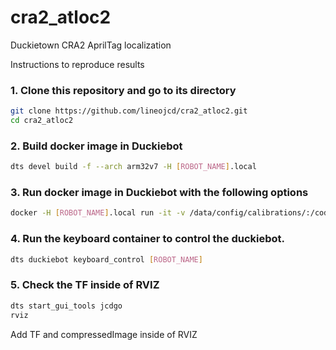 # cra2_atloc2
Duckietown CRA2 AprilTag localization

Instructions to reproduce results

### 1. Clone this repository and go to its directory
```bash
git clone https://github.com/lineojcd/cra2_atloc2.git
cd cra2_atloc2
```
### 2. Build docker image in Duckiebot
```bash
dts devel build -f --arch arm32v7 -H [ROBOT_NAME].local 
```

### 3. Run docker image in Duckiebot with the following options
```bash
docker -H [ROBOT_NAME].local run -it -v /data/config/calibrations/:/code/catkin_ws/src/cra2_atloc2/calibrations/ --rm --net=host --privileged duckietown/cra2_atloc2:latest-arm32v7
```

### 4. Run the keyboard container to control the duckiebot.
```bash
dts duckiebot keyboard_control [ROBOT_NAME]
```

### 5. Check the TF inside of RVIZ
```bash
dts start_gui_tools jcdgo
rviz
```
Add TF and compressedImage inside of RVIZ 
